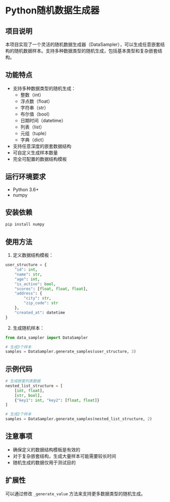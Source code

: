 # Python随机数据生成器

## 项目说明
本项目实现了一个灵活的随机数据生成器（DataSampler），可以生成任意嵌套结构的随机数据样本。支持多种数据类型的随机生成，包括基本类型和复杂嵌套结构。

## 功能特点
- 支持多种数据类型的随机生成：
  - 整数（int）
  - 浮点数（float）
  - 字符串（str）
  - 布尔值（bool）
  - 日期时间（datetime）
  - 列表（list）
  - 元组（tuple）
  - 字典（dict）
- 支持任意深度的嵌套数据结构
- 可自定义生成样本数量
- 完全可配置的数据结构模板

## 运行环境要求
- Python 3.6+
- numpy

## 安装依赖
```bash
pip install numpy
```

## 使用方法
1. 定义数据结构模板：
```python
user_structure = {
    "id": int,
    "name": str,
    "age": int,
    "is_active": bool,
    "scores": [float, float, float],
    "address": {
        "city": str,
        "zip_code": str
    },
    "created_at": datetime
}
```

2. 生成随机样本：
```python
from data_sampler import DataSampler

# 生成3个样本
samples = DataSampler.generate_samples(user_structure, 3)
```

## 示例代码
```python
# 生成嵌套列表数据
nested_list_structure = [
    [int, float],
    [str, bool],
    {"key1": int, "key2": [float, float]}
]

# 生成2个样本
samples = DataSampler.generate_samples(nested_list_structure, 2)
```

## 注意事项
- 确保定义的数据结构模板是有效的
- 对于复杂嵌套结构，生成大量样本可能需要较长时间
- 随机生成的数据仅用于测试目的

## 扩展性
可以通过修改 `_generate_value` 方法来支持更多数据类型的随机生成。 